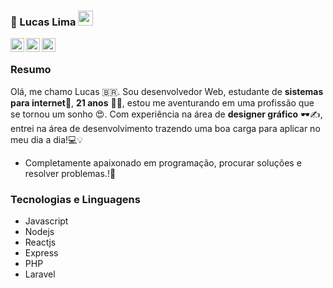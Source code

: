 ### 👋 Lucas Lima  <img src="https://github.com/TheDudeThatCode/TheDudeThatCode/blob/master/Assets/Earth.gif" width="24px">

<a target="_blank" href="https://www.linkedin.com/in/lucas-lima-85302016a/">
  <img align="left" alt="LinkdeIN" width="22px" src="https://cdn.jsdelivr.net/npm/simple-icons@v3/icons/linkedin.svg" />
</a>
<a target="_blank" href="https://www.instagram.com/lukinhaslima.sz/">
  <img align="left" alt="Instagram" width="22px" src="https://cdn.jsdelivr.net/npm/simple-icons@v3/icons/instagram.svg" />
</a>
<a target="_blank" href="mailto:id.lucas@outlook.com.br">
  <img align="left" alt="Gmail" width="22px" src="https://cdn.jsdelivr.net/npm/simple-icons@v3/icons/gmail.svg" />
</a>
</br>




### Resumo

Olá, me chamo Lucas 🇧🇷.
Sou desenvolvedor Web, estudante de **sistemas para internet**💚, **21 anos** 👶🏻, estou me aventurando em uma profissão que se tornou um sonho 😍. 
Com experiência na área de **designer gráfico** 🕶✍, entrei na área de desenvolvimento trazendo uma boa carga para aplicar no meu dia a dia!💻💡

 * Completamente apaixonado em programação, procurar soluções e resolver problemas.!💞
 
 
 

### Tecnologias e Linguagens  

* Javascript
* Nodejs
* Reactjs
* Express
* PHP
* Laravel 
